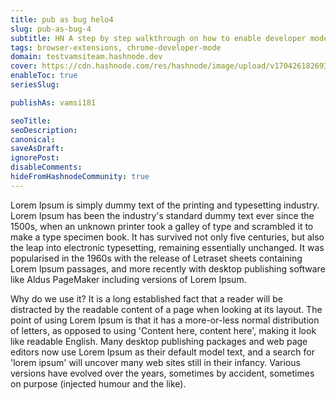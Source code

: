 ```yaml
---
title: pub as bug helo4
slug: pub-as-bug-4
subtitle: HN A step by step walkthrough on how to enable developer mode in Chrome
tags: browser-extensions, chrome-developer-mode
domain: testvamsiteam.hashnode.dev 
cover: https://cdn.hashnode.com/res/hashnode/image/upload/v1704261826938/21URL7TKo.jpg?auto=format
enableToc: true
seriesSlug:

publishAs: vamsi181

seoTitle:
seoDescription:
canonical:
saveAsDraft:
ignorePost:
disableComments:
hideFromHashnodeCommunity: true
---
```

Lorem Ipsum is simply dummy text of the printing and typesetting industry. Lorem Ipsum has been the industry's standard dummy text ever since the 1500s, when an unknown printer took a galley of type and scrambled it to make a type specimen book. It has survived not only five centuries, but also the leap into electronic typesetting, remaining essentially unchanged. It was popularised in the 1960s with the release of Letraset sheets containing Lorem Ipsum passages, and more recently with desktop publishing software like Aldus PageMaker including versions of Lorem Ipsum.

Why do we use it?
It is a long established fact that a reader will be distracted by the readable content of a page when looking at its layout. The point of using Lorem Ipsum is that it has a more-or-less normal distribution of letters, as opposed to using 'Content here, content here', making it look like readable English. Many desktop publishing packages and web page editors now use Lorem Ipsum as their default model text, and a search for 'lorem ipsum' will uncover many web sites still in their infancy. Various versions have evolved over the years, sometimes by accident, sometimes on purpose (injected humour and the like).

